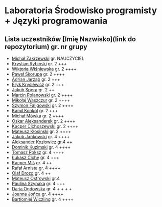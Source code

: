 # Laboratoria Środowisko programisty + Języki programowania

## Lista uczestników \[Imię Nazwisko\]\(link do repozytorium\) gr. nr grupy

- [Michał Zakrzewski](https://github.com/ZakrzewskiM30/SPJP/) gr. NAUCZYCIEL
- [Krystian Rybiński](https://github.com/rybinskik/clanguage.git) gr. 2 +++
- [Wiktoria Wiśniewska](https://github.com/wiqtoriaw/laboratoria) gr. 2 ++++
- [Paweł Skorupa](https://github.com/skorupap/SPJP-1) gr. 2 ++++
- [Adrian Jarząb](https://github.com/Kodii1/Nazwa.git) gr. 2 +++
- [Eryk Krysiewicz](https://github.com/erykexd/laboratoria.git) gr. 2 +++
- [Jakub Spera](https://github.com/SperaJakub/cwiczenia) gr. 2 ++
- [Marcin Polanowski](https://github.com/marcinpolanowski/SPJP) gr. 2 ++++
- [Mikołaj Waszczur](https://github.com/mwaszczur/SPJP/) gr. 2 ++++
- [Szymon Faligowski](https://github.com/SzymonFaligowskiUG/StudiaINFLab) gr. 2 ++++
- [Kamil Konkol](https://github.com/kkonkol/Laboratoria/) gr. 2 +++
- [Michał Mówka](https://github.com/beobeb/UG) gr. 2 ++++
- [Oskar Aleksanderek](https://github.com/oaleksanderek/) gr. 2 ++++
- [Kacper Cichoszewski](https://github.com/kcichoszewski444/ug) gr. 2 ++++
- [Mateusz Kłosinski](https://github.com/mklosinski1/mklosinski/) gr. 2 ++++
- [Jakub Jankowski](https://github.com/qn3k/Cwiczenia) gr. 4 ++++
- [Aleksander Kozłowicz](https://github.com/Aleks277/newproject) gr.4 ++
- [Dominik Kuzimski](https://github.com/dkuzimski/SPJP) gr. 4 ++++
- [Tomasz Roksz](https://github.com/tomaszroksz/SPJP) gr. 4 ++++
- [Łukasz Cichy](https://github.com/lcichy16/Laboratorium) gr. 4 +++
- [Kacper Miś](https://github.com/misk2) gr. 4 ++
- [Rafał Arnista](https://github.com/rarnista22/UG_lab.git) gr. 4 ++++
- [Olaf Drozd](https://github.com/Olaf1522/studiaLab.git) gr. 4 ++
- [Mateusz Ostrowski](https://github.com/Matost99/Informatyka.git) gr.4
- [Paulina Szynaka](https://github.com/paulina9876/SPJP) gr. 4 +++
- [Daria Ogdowska](https://github.com/DariaOgd/UG_SPJP) gr. 4 + + + +
- [Joanna Jońca](https://github.com/jjonca/SPJP) gr. 4 ++++
- [Bartłomiej Wiczling](https://github.com/BWiczling/Bart-omiej-Wiczling.git) gr. 4 ++++
